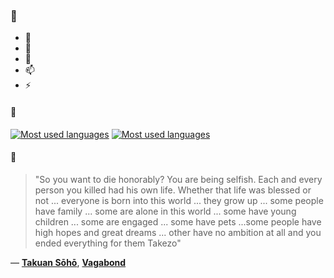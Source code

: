 ### 👋

- 🔭
- 🌱
- 💬
- 📫
- ⚡

#### 🧏

[![Most used languages](https://github-readme-stats-aynah.vercel.app/api/top-langs/?username=aynh&theme=solarized-dark&langs_count=6&layout=compact&hide_title=true)](https://github.com/anuraghazra/github-readme-stats#gh-dark-mode-only)
[![Most used languages](https://github-readme-stats-aynah.vercel.app/api/top-langs/?username=aynh&theme=solarized-light&langs_count=6&layout=compact&hide_title=true)](https://github.com/anuraghazra/github-readme-stats#gh-light-mode-only)

#### 💬

> "So you want to die honorably? You are being selfish. Each and every person you killed had his own life. Whether that life was blessed or not ... everyone is born into this world ... they grow up ... some people have family ... some are alone in this world ... some have young children ... some are engaged ... some have pets ...some people have high hopes and great dreams ... other have no ambition at all and you ended everything for them Takezo"

&mdash; [**Takuan Sōhō**](https://myanimelist.net/character.php?q=Takuan%20S%C5%8Dh%C5%8D&cat=character), [**Vagabond**](https://myanimelist.net/search/all?q=Vagabond&cat=all)

